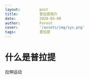 ```yaml
---
layout:         post
title:          普拉提简介
date:           2020-03-09
author:         Forest
cover:          '/assets/img/syx.png'
tags:           普拉提
---
```


# 什么是普拉提
拉伸运动
